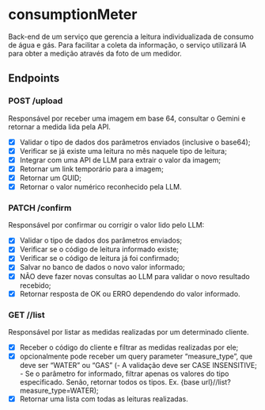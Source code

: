 # consumptionMeter

Back-end de um serviço que gerencia a leitura individualizada de consumo de água e gás. Para facilitar a coleta da informação, o serviço utilizará IA para obter a medição através da foto de um medidor.

## Endpoints

### POST /upload
Responsável por receber uma imagem em base 64, consultar o Gemini e retornar a medida lida pela API.

- [x] Validar o tipo de dados dos parâmetros enviados (inclusive o base64);
- [x] Verificar se já existe uma leitura no mês naquele tipo de leitura;
- [x] Integrar com uma API de LLM para extrair o valor da imagem;
- [x] Retornar um link temporário para a imagem;
- [x] Retornar um GUID;
- [x] Retornar o valor numérico reconhecido pela LLM.

### PATCH /confirm
Responsável por confirmar ou corrigir o valor lido pelo LLM:
 
- [x] Validar o tipo de dados dos parâmetros enviados;
- [x] Verificar se o código de leitura informado existe;
- [x] Verificar se o código de leitura já foi confirmado;
- [x] Salvar no banco de dados o novo valor informado;
- [x] NÃO deve fazer novas consultas ao LLM para validar o novo resultado recebido;
- [x] Retornar resposta de OK ou ERRO dependendo do valor informado.

### GET /<customer code>/list
Responsável por listar as medidas realizadas por um determinado cliente.

- [x] Receber o código do cliente e filtrar as medidas realizadas por ele;
- [x]  opcionalmente pode receber um query parameter “measure_type”, que deve ser “WATER” ou “GAS” (- A validação deve ser CASE INSENSITIVE; - Se o parâmetro for informado, filtrar apenas os valores do tipo especificado. Senão, retornar todos os tipos. Ex. {base url}/<customer code>/list?measure_type=WATER);
- [x] Retornar uma lista com todas as leituras realizadas.
